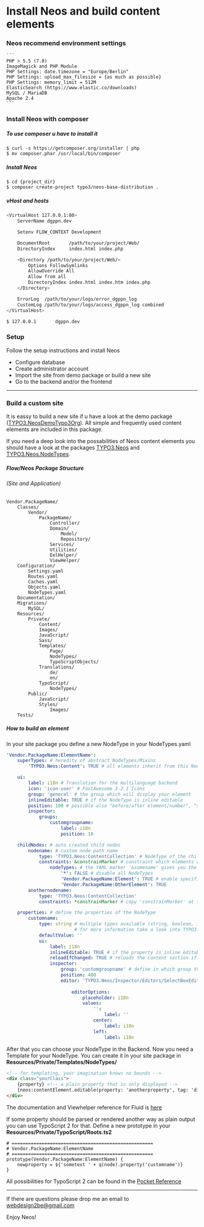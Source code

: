Install Neos and build content elements
================

### Neos recommend environment settings ###

	```
	PHP > 5.5 (7.0)
	ImageMagick and PHP Module
	PHP Settings: date.timezone = "Europe/Berlin"
	PHP Settings: upload_max_filesize = {as much as possible}
	PHP Settings: memory_limit = 512M
	ElasticSearch (https://www.elastic.co/downloads)
	MySQL / MariaDB
	Apache 2.4
	```

### Install Neos with composer ###

##### To use composer u have to install it #####

	$ curl -s https://getcomposer.org/installer | php
	$ mv composer.phar /usr/local/bin/composer

##### Install Neos #####

	$ cd {project_dir}
	$ composer create-project typo3/neos-base-distribution .

##### vHost and hosts #####

```sh
<VirtualHost 127.0.0.1:80>
	ServerName dgppn.dev

	Setenv FLOW_CONTEXT Development

	DocumentRoot       /path/to/your/project/Web/
	DirectoryIndex     index.html index.php

	<Directory /path/to/your/project/Web/>
		Options FollowSymlinks
		AllowOverride All
		Allow from all
		DirectoryIndex index.html index.htm index.php
	</Directory>

	ErrorLog  /path/to/your/logs/error_dgppn_log
	CustomLog /path/to/your/logs/access_dgppn_log combined
</VirtualHost>
```

```sh
$ 127.0.0.1       dgppn.dev
```

### Setup ###

Follow the setup instructions and install Neos

- Configure database
- Create administrator account
- Import the site from demo package or build a new site
- Go to the backend and/or the frontend

- - -

### Build a custom site ###

It is eassy to build a new site if u have a look at the demo package ([TYPO3.NeosDemoTypo3Org](https://github.com/neos/neosdemotypo3org)).
All simple and frequently used content elements are included in this package.

If you need a deep look into the possabilities of Neos content elements you should have a look at the packages [TYPO3.Neos](https://github.com/neos/neos) and [TYPO3.Neos.NodeTypes](https://github.com/neos/neos-nodetypes).

##### Flow/Neos Package Structure #####
###### (Site and Application) ######

	Vendor.PackageName/
		Classes/
			Vendor/
				PackageName/
					Controller/
					Domain/
						Model/
						Repository/
					Services/
					Utilities/
					EelHelper/
					ViewHelper/
		Configuration/
			Settings.yaml
			Routes.yaml
			Caches.yaml
			Objects.yaml
			NodeTypes.yaml
		Documentation/
		Migrations/
			MySQL/
		Resources/
			Private/
				Content/
				Images/
				JavaScript/
				Sass/
				Templates/
					Page/
					NodeTypes/
					TypoScriptObjects/
				Translations/
					de/
					en/
				TypoScript/
					NodeTypes/
			Public/
				JavaScript/
				Styles/
					Images/
		Tests/


##### How to build an element #####

In your site package you define a new NodeType in your NodeTypes.yaml

```yaml
'Vendor.PackageName:ElementName':
	superTypes: # heredity of abstract NodeTypes/Mixins
		'TYPO3.Neos:Content': TRUE # all elements inherit from this NodeType

	ui:
		label: i18n # Translation for the multilanguage backend
		icon: 'icon-user' # FontAwesome 3.2.1 Icons
		group: 'general' # the group which will display your element
		inlineEditable: TRUE # if the NodeType is inline editable
		position: 100 # possible also "before/after element/number", "start/end"
		inspector:
			groups:
				customgroupname:
					label: i18n
					position: 10

	childNodes: # auto created child nodes
		nodename: # custom node path name
			type: 'TYPO3.Neos:ContentCollection' # NodeType of the child
			constraints: &constrainMarker # constraint which elements are allowed inside the child
				nodeTypes: # the YAML marker '&somename' gives you the possibility to copy all inside this structure to another place inside the file
					'*': FALSE # disable all NodeTypes
					'Vendor.PackageName:Element': TRUE # enable specific NodeTypes
					'Vendor.PackageName:OtherElement': TRUE
		anothernodename:
			type: 'TYPO3.Neos:ContentCollection'
			constraints: *constrainMarker # copy 'constrainMarker' at this position with the '*'

	properties: # define the properties of the NodeType
		customname:
			type: string # multiple types available (string, boolean, integer, array, Domain objects)
						 # for more information take a look into TYPO3.Neos/Configuration/Settings.yaml at Line 185 (Inspector: dataTypes)
			defaultValue: ''
			ui:
				label: i18n
				inlineEditable: TRUE # if the property is inline editable (in this case you dont need reloadIfChanged)
				reloadIfChanged: TRUE # reloads the content section if a change in the inspector is made
				inspector:
					group: 'customgroupname' # define in which group this property will be displayed in inspector
					position: 400
					editor: 'TYPO3.Neos/Inspector/Editors/SelectBoxEditor' # one of the inspector editors
																		   # for more see: TYPO3.Neos/Resources/Public/JavaScript/Content/Inspector/Editors
						editorOptions:
							placeholder: i18n
							values:
								'':
									label: ''
								center:
									label: i18n
								left:
									label: i18n
```

After that you can choose your NodeType in the Backend.
Now you need a Template for your NodeType.
You can create it in your site package in **Resources/Private/Templates/NodeTypes/**

```html
<!-- for templating, your imagination knows no bounds -->
<div class="yourClass">
	{property} <!-- a plain property that is only displayed -->
	{neos:contentElement.editable(property: 'anotherproperty', tag: 'div', class: 'CssClassName')} <!-- an inline editable property -->
</div>
```
The documentation and Viewhelper reference for Fluid is [here](http://flowframework.readthedocs.org/en/stable/TheDefinitiveGuide/PartV/FluidViewHelperReference.html)

If some property should be parsed or rendered another way as plain output you can use TypoScript 2 for that.
Define a new prototype in your **Resources/Private/TypoScript/Roots.ts2**

```typoscript
# ====================================================
# Vendor.PackageName:ElementName
# ====================================================
prototype(Vendor.PackageName:ElementName) {
	newproperty = ${'sometext ' + q(node).property('customname')}
}
```

All possibilities for TypoScript 2 can be found in the [Pocket Reference](http://learn-neos.com/reference/pocket-reference-typoscript2.html)

- - -

If there are questions please drop me an email to <webdesign2be@gmail.com>

Enjoy Neos!
